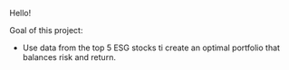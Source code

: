 Hello!

Goal of this project:
- Use data from the top 5 ESG stocks ti create an optimal portfolio that balances risk and return. 
